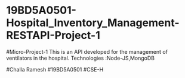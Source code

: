 # 19BD5A0501-Hospital_Inventory_Management-RESTAPI-Project-1
#Micro-Project-1 This is an API developed for the management of ventilators in the hospital. 
Technologies :Node-JS,MongoDB

#Challa Ramesh #19BD5A0501 #CSE-H
